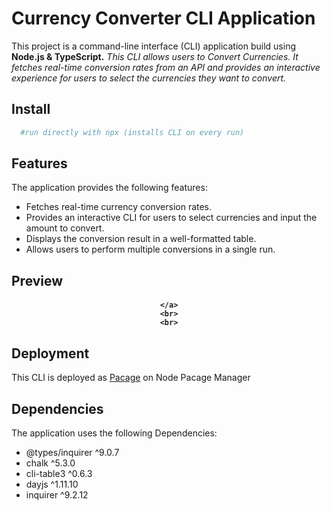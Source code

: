 # Currency Converter CLI Application

This project is a command-line interface (CLI) application build using **Node.js & TypeScript.**
_This CLI allows users to Convert Currencies. It fetches real-time conversion rates from an API and provides an interactive experience for users to select the currencies they want to convert._

## Install

```sh
  #run directly with npx (installs CLI on every run)

```

## Features

The application provides the following features:

- Fetches real-time currency conversion rates.
- Provides an interactive CLI for users to select currencies and input the amount to convert.
- Displays the conversion result in a well-formatted table.
- Allows users to perform multiple conversions in a single run.

## Preview

  <h4 align="center">
      
    </a>
    <br>
    <br>
  </h4>

## Deployment

This CLI is deployed as <a href="">Pacage</a> on Node Pacage Manager

## Dependencies

The application uses the following Dependencies:

- @types/inquirer ^9.0.7
- chalk ^5.3.0
- cli-table3 ^0.6.3
- dayjs ^1.11.10
- inquirer ^9.2.12
